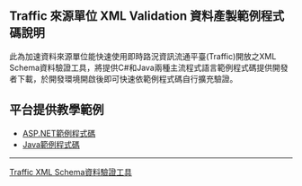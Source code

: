 ## Traffic 來源單位 XML Validation 資料產製範例程式碼說明

此為加速資料來源單位能快速使用即時路況資訊流通平臺(Traffic)開放之XML Schema資料驗證工具，將提供C#和Java兩種主流程式語言範例程式碼提供開發者下載，於開發環境開啟後即可快速依範例程式碼自行擴充驗證。

## 平台提供教學範例

- [ASP.NET範例程式碼](https://github.com/trafficmotc/XMLValidation/tree/master/ASP.NET)
- [Java範例程式碼](https://github.com/trafficmotc/XMLValidation/tree/master/Java)
---
[Traffic XML Schema資料驗證工具](http://traffic.transportdata.tw/Standard/XSD/Validator)
